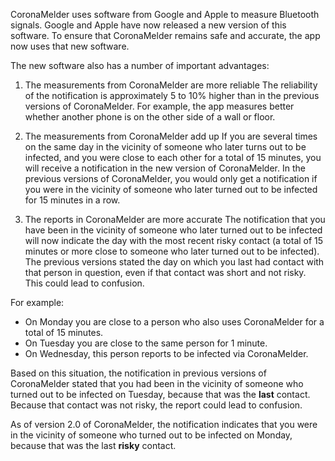 CoronaMelder uses software from Google and Apple to measure Bluetooth signals. Google and Apple have now released a new version of this software. To ensure that CoronaMelder remains safe and accurate, the app now uses that new software.

The new software also has a number of important advantages:

1. The measurements from CoronaMelder are more reliable
The reliability of the notification is approximately 5 to 10% higher than in the previous versions of CoronaMelder. For example, the app measures better whether another phone is on the other side of a wall or floor.

2. The measurements from CoronaMelder add up
If you are several times on the same day in the vicinity of someone who later turns out to be infected, and you were close to each other for a total of 15 minutes, you will receive a notification in the new version of CoronaMelder. In the previous versions of CoronaMelder, you would only get a notification if you were in the vicinity of someone who later turned out to be infected for 15 minutes in a row.

3. The reports in CoronaMelder are more accurate
The notification that you have been in the vicinity of someone who later turned out to be infected will now indicate the day with the most recent risky contact (a total of 15 minutes or more close to someone who later turned out to be infected). The previous versions stated the day on which you last had contact with that person in question, even if that contact was short and not risky. This could lead to confusion.

For example:
- On Monday you are close to a person who also uses CoronaMelder for a total of 15 minutes.
- On Tuesday you are close to the same person for 1 minute.
- On Wednesday, this person reports to be infected via CoronaMelder.

Based on this situation, the notification in previous versions of CoronaMelder stated that you had been in the vicinity of someone who turned out to be infected on Tuesday, because that was the **last** contact. Because that contact was not risky, the report could lead to confusion.

As of version 2.0 of CoronaMelder, the notification indicates that you were in the vicinity of someone who turned out to be infected on Monday, because that was the last **risky** contact.
